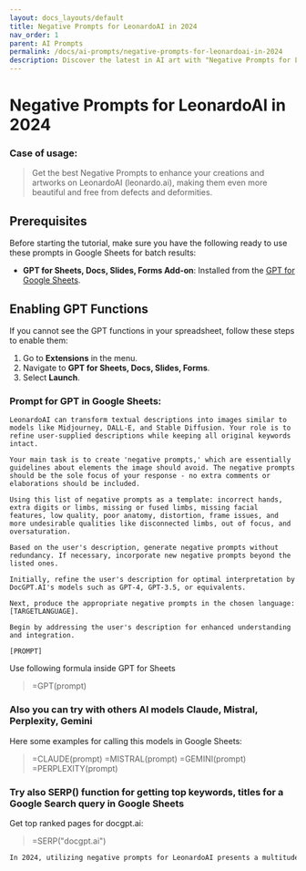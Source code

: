 ```yaml
---
layout: docs_layouts/default
title: Negative Prompts for LeonardoAI in 2024
nav_order: 1
parent: AI Prompts
permalink: /docs/ai-prompts/negative-prompts-for-leonardoai-in-2024
description: Discover the latest in AI art with "Negative Prompts for LeonardoAI in 2024." Master the art of crafting precise and professional negative prompts to improve your AI-driven creations. Enhance your artistic output and stay ahead in the ever-evolving world of AI technology.
---
```


# Negative Prompts for LeonardoAI in 2024

### Case of usage:
> Get the best Negative Prompts to enhance your creations and artworks on LeonardoAI (leonardo.ai), making them even more beautiful and free from defects and deformities.

## Prerequisites

Before starting the tutorial, make sure you have the following ready to use these prompts in Google Sheets for batch results:

- **GPT for Sheets, Docs, Slides, Forms Add-on**: Installed from the [GPT for Google Sheets](https://workspace.google.com/u/0/marketplace/app/gpt_for_sheets_docs_forms_slides/466607203252).

## Enabling GPT Functions

If you cannot see the GPT functions in your spreadsheet, follow these steps to enable them:

1. Go to **Extensions** in the menu.
2. Navigate to **GPT for Sheets, Docs, Slides, Forms**.
3. Select **Launch**.


### Prompt for GPT in Google Sheets:
```shell
LeonardoAI can transform textual descriptions into images similar to models like Midjourney, DALL-E, and Stable Diffusion. Your role is to refine user-supplied descriptions while keeping all original keywords intact.

Your main task is to create 'negative prompts,' which are essentially guidelines about elements the image should avoid. The negative prompts should be the sole focus of your response - no extra comments or elaborations should be included.

Using this list of negative prompts as a template: incorrect hands, extra digits or limbs, missing or fused limbs, missing facial features, low quality, poor anatomy, distortion, frame issues, and more undesirable qualities like disconnected limbs, out of focus, and oversaturation.

Based on the user's description, generate negative prompts without redundancy. If necessary, incorporate new negative prompts beyond the listed ones.

Initially, refine the user's description for optimal interpretation by DocGPT.AI's models such as GPT-4, GPT-3.5, or equivalents.

Next, produce the appropriate negative prompts in the chosen language: [TARGETLANGUAGE].

Begin by addressing the user's description for enhanced understanding and integration. 

[PROMPT]
```

Use following formula inside GPT for Sheets
> =GPT(prompt)

### Also you can try with others AI models Claude, Mistral, Perplexity, Gemini
Here some examples for calling this models in Google Sheets:

> =CLAUDE(prompt)
> =MISTRAL(prompt)
> =GEMINI(prompt)
> =PERPLEXITY(prompt)


### Try also SERP() function for getting top keywords, titles for a Google Search query in Google Sheets

Get top ranked pages for docgpt.ai:

> =SERP("docgpt.ai")



```markdown
In 2024, utilizing negative prompts for LeonardoAI presents a multitude of benefits, optimizing AI-driven interactions and content generation. Negative prompts serve as crucial parameters, guiding the AI to avoid certain topics, styles, or results. This ensures that the output aligns more closely with user preferences and organizational guidelines. By clearly defining what should be excluded in its responses, LeonardoAI can produce more relevant, precise, and contextually appropriate content, leading to enhanced satisfaction and efficiency. This capability is particularly beneficial in complex industries such as healthcare, finance, and legal sectors, where generating accurate and compliant content is imperative. Employing negative prompts helps minimize errors and reduces the risk of generating misleading or inappropriate content. Moreover, it allows users to harness the full potential of AI by steering conversations and creation towards desired outcomes, promoting creativity while maintaining control over the quality and direction of AI outputs. This adaptability ultimately leads to improved user trust and confidence in AI tools. Additionally, negative prompts can enhance the personalization of services by tailoring content to specific audience needs, thereby driving engagement and brand loyalty. In essence, negative prompts not only refine the output quality of LeonardoAI but also streamline processes and fortify the alignment between AI capabilities and user expectations in 2024.
```
